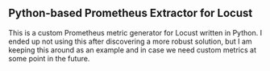## Python-based Prometheus Extractor for Locust

This is a custom Prometheus metric generator for Locust written in Python. I ended up not using this after discovering a
more robust solution, but I am keeping this around as an example and in case we need custom metrics at some point in the
future.

